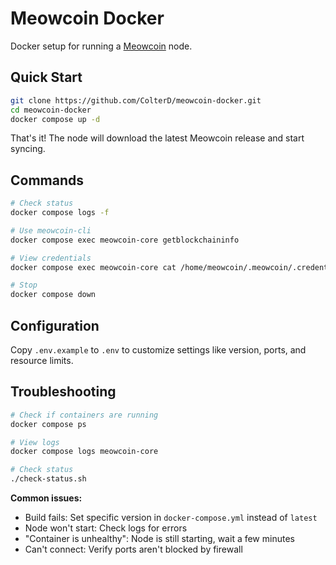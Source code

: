 # Meowcoin Docker

Docker setup for running a [Meowcoin](https://github.com/Meowcoin-Foundation/Meowcoin) node.

## Quick Start

```bash
git clone https://github.com/ColterD/meowcoin-docker.git
cd meowcoin-docker
docker compose up -d
```

That's it! The node will download the latest Meowcoin release and start syncing.

## Commands

```bash
# Check status
docker compose logs -f

# Use meowcoin-cli
docker compose exec meowcoin-core getblockchaininfo

# View credentials
docker compose exec meowcoin-core cat /home/meowcoin/.meowcoin/.credentials

# Stop
docker compose down
```

## Configuration

Copy `.env.example` to `.env` to customize settings like version, ports, and resource limits.

## Troubleshooting

```bash
# Check if containers are running
docker compose ps

# View logs
docker compose logs meowcoin-core

# Check status
./check-status.sh
```

**Common issues:**
- Build fails: Set specific version in `docker-compose.yml` instead of `latest`
- Node won't start: Check logs for errors
- "Container is unhealthy": Node is still starting, wait a few minutes
- Can't connect: Verify ports aren't blocked by firewall


